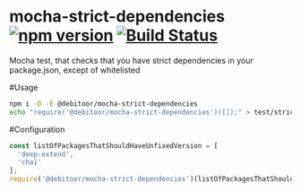 # mocha-strict-dependencies [![npm version](https://badge.fury.io/js/%40debitoor%2Fmocha-strict-dependencies.svg)](https://badge.fury.io/js/%40debitoor%2Fmocha-strict-dependencies) [![Build Status](https://travis-ci.org/debitoor/mocha-strict-dependencies.svg?branch=master)](https://travis-ci.org/debitoor/mocha-strict-dependencies)
Mocha test, that checks that you have strict dependencies in your package.json, except of whitelisted

#Usage
```bash
npm i -D -E @debitoor/mocha-strict-dependencies
echo "require('@debitoor/mocha-strict-dependencies')([]);" > test/strict-dependencies.spec.js
```
#Configuration
```js
const listOfPackagesThatShouldHaveUnfixedVersion = [
  'deep-extend',
  'chai'
];
require('@debitoor/mocha-strict-dependencies')(listOfPackagesThatShouldHaveUnfixedVersion)
```
